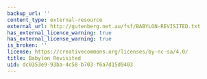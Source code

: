 ```yaml
---
backup_url: ''
content_type: external-resource
external_url: http://gutenberg.net.au/fsf/BABYLON-REVISITED.txt
has_external_licence_warning: true
has_external_license_warning: true
is_broken: ''
license: https://creativecommons.org/licenses/by-nc-sa/4.0/
title: Babylon Revisited
uid: dc0353e9-93ba-4c58-b703-f6a7d15d9403
---
```

